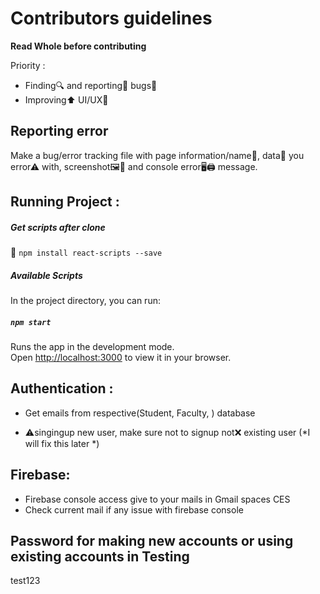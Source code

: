 # Contributors guidelines
**Read Whole before contributing**

Priority :
- Finding🔍 and reporting📮 bugs🐛
- Improving⬆ UI/UX💄

## Reporting error
Make a bug/error tracking file with page information/name📄, data🎒 you error⚠ with, screenshot🖼📸 and console error🖥🖨 
message.
## Running Project :
##### Get scripts after clone
📜 `npm install react-scripts --save`
##### Available Scripts

In the project directory, you can run:

##### `npm start`

Runs the app in the development mode.\
Open [http://localhost:3000](http://localhost:3000) to view it in your browser.


## Authentication :
    
-   Get emails from respective(Student, Faculty, ) database 
    
-   ⚠singingup new user, make sure not to signup not❌ existing user (*I will fix this later *)
    
     
    
##  Firebase:
-	Firebase console access give to your mails in Gmail spaces CES
-   Check current mail if any issue with firebase console

## Password for making new accounts or using existing accounts in Testing

test123 
